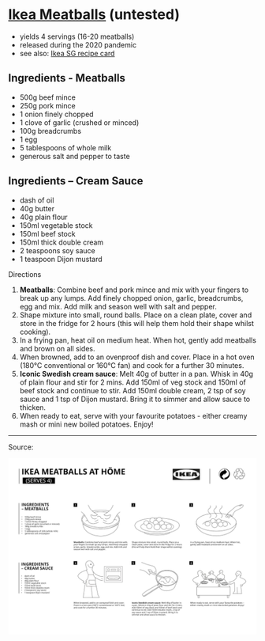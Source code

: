 # [Ikea Meatballs](https://twitter.com/IKEAUK/status/1252269467515617280/photo/1) (untested)

* yields 4 servings (16-20 meatballs)
* released during the 2020 pandemic
* see also: [Ikea SG recipe card](https://www.ikea.com/ms/en_SG/pdf/restaurant/Meatballs_w_creamsauce.pdf)

## Ingredients - Meatballs

* 500g beef mince
* 250g pork mince
* 1 onion finely chopped
* 1 clove of garlic (crushed or minced)
* 100g breadcrumbs
* 1 egg
* 5 tablespoons of whole milk
* generous salt and pepper to taste

## Ingredients – Cream Sauce

* dash of oil
* 40g butter
* 40g plain flour
* 150ml vegetable stock
* 150ml beef stock
* 150ml thick double cream
* 2 teaspoons soy sauce
* 1 teaspoon Dijon mustard

Directions

1. **Meatballs**:
   Combine beef and pork mince and mix with your fingers to break up any lumps.
   Add finely chopped onion, garlic, breadcrumbs, egg and mix.
   Add milk and season well with salt and pepper.
2. Shape mixture into small, round balls.
   Place on a clean plate, cover and store in the fridge for 2 hours
   (this will help them hold their shape whilst cooking).
3. In a frying pan, heat oil on medium heat.
   When hot, gently add meatballs and brown on all sides.
4. When browned, add to an ovenproof dish and cover.
   Place in a hot oven (180°C conventional or 160°C fan) and cook for a further 30 minutes.
5. **Iconic Swedish cream sauce**:
   Melt 40g of butter in a pan.
   Whisk in 40g of plain flour and stir for 2 mins.
   Add 150ml of veg stock and 150ml of beef stock and continue to stir.
   Add 150ml double cream, 2 tsp of soy sauce and 1 tsp of Dijon mustard.
   Bring it to simmer and allow sauce to thicken.
6. When ready to eat, serve with your favourite potatoes - either creamy mash or mini new boiled potatoes.
   Enjoy!

---

Source:

![assembly instructions for meatballs](meatballs-recipe-card.png)